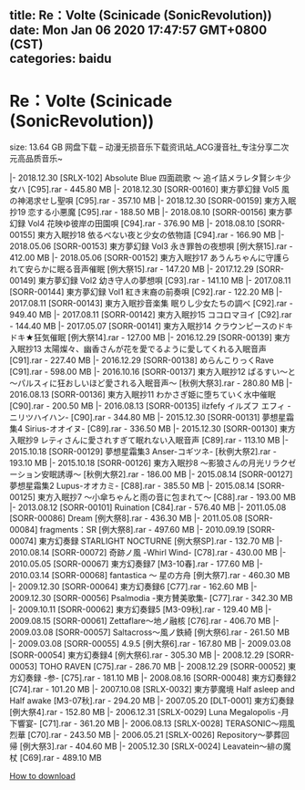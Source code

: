 
title: Re：Volte (Scinicade (SonicRevolution))
date: Mon Jan 06 2020 17:47:57 GMT+0800 (CST)    
categories: baidu
---

# Re：Volte (Scinicade (SonicRevolution))
size: 13.64 GB
 网盘下载 – 动漫无损音乐下载资讯站_ACG漫音社_专注分享二次元高品质音乐~
 
|- 2018.12.30 [SRLX-102] Absolute Blue 四面疏歌 ～ 追イ詰メラレタ賢シキ少女ハ [C95].rar - 445.80 MB
|- 2018.12.30 [SORR-00160] 東方夢幻録 Vol5 風の神渇求せし聖唄 [C95].rar - 357.10 MB
|- 2018.12.30 [SORR-00159] 東方入眠抄19 恋する小悪魔 [C95].rar - 188.50 MB
|- 2018.08.10 [SORR-00156] 東方夢幻録 Vol4 花映ゆ彼岸の田園唄 [C94].rar - 376.90 MB
|- 2018.08.10 [SORR-00155] 東方入眠抄18 依るべない夜と少女の依物語 [C94].rar - 166.90 MB
|- 2018.05.06 [SORR-00153] 東方夢幻録 Vol3 永き罪咎の夜想唄 [例大祭15].rar - 412.00 MB
|- 2018.05.06 [SORR-00152] 東方入眠抄17 あうんちゃんに守護られて安らかに眠る音声催眠 [例大祭15].rar - 147.20 MB
|- 2017.12.29 [SORR-00149] 東方夢幻録 Vol2 幼き守人の夢想唄 [C93].rar - 141.10 MB
|- 2017.08.11 [SORR-00144] 東方夢幻録 Vol1 紅き末裔の前奏唄 [C92].rar - 122.20 MB
|- 2017.08.11 [SORR-00143] 東方入眠抄音楽集 眠りし少女たちの調べ [C92].rar - 949.40 MB
|- 2017.08.11 [SORR-00142] 東方入眠抄15 ココロマヨイ [C92].rar - 144.40 MB
|- 2017.05.07 [SORR-00141] 東方入眠抄14 クラウンピースのドキドキ★狂気催眠 [例大祭14].rar - 127.00 MB
|- 2016.12.29 [SORR-00139] 東方入眠抄13 太陽燦々、幽香さんが花を愛でるように愛してくれる入眠音声 [C91].rar - 227.40 MB
|- 2016.12.29 [SORR-00138] めらんこりっくRave [C91].rar - 598.00 MB
|- 2016.10.16 [SORR-00137] 東方入眠抄12 ぱるすい～と ～パルスィに狂おしいほど愛される入眠音声～ [秋例大祭3].rar - 280.80 MB
|- 2016.08.13 [SORR-00136] 東方入眠抄11 わかさぎ姫に堕ちていく水中催眠 [C90].rar - 200.50 MB
|- 2016.08.13 [SORR-00135] ilzfefy イルズフ エフィ -ニリツハイハン- [C90].rar - 344.80 MB
|- 2015.12.30 [SORR-00131] 夢想星霜集4 Sirius-オオイヌ- [C89].rar - 336.50 MB
|- 2015.12.30 [SORR-00130] 東方入眠抄9 レティさんに愛されすぎて眠れない入眠音声 [C89].rar - 113.10 MB
|- 2015.10.18 [SORR-00129] 夢想星霜集3 Anser-コギツネ- [秋例大祭2].rar - 193.10 MB
|- 2015.10.18 [SORR-00126] 東方入眠抄8 ～影狼さんの月光リラクゼーション安眠誘導～ [秋例大祭2].rar - 186.00 MB
|- 2015.08.14 [SORR-00127] 夢想星霜集2 Lupus-オオカミ- [C88].rar - 385.50 MB
|- 2015.08.14 [SORR-00125] 東方入眠抄7 ～小傘ちゃんと雨の音に包まれて～ [C88].rar - 193.00 MB
|- 2013.08.12 [SORR-00101] Ruination [C84].rar - 576.40 MB
|- 2011.05.08 [SORR-00086] Dream [例大祭8].rar - 436.30 MB
|- 2011.05.08 [SORR-00084] fragments：SR [例大祭8].rar - 497.60 MB
|- 2010.09.19 [SORR-00074] 東方幻奏録 STARLIGHT NOCTURNE [例大祭SP].rar - 132.70 MB
|- 2010.08.14 [SORR-00072] 奇跡ノ風 -Whirl Wind- [C78].rar - 430.00 MB
|- 2010.05.05 [SORR-00067] 東方幻奏録7 [M3-10春].rar - 177.60 MB
|- 2010.03.14 [SORR-00068] fantastica ～ 星の方舟 [例大祭7].rar - 460.30 MB
|- 2009.12.30 [SORR-00064] 東方幻奏録6 [C77].rar - 162.60 MB
|- 2009.12.30 [SORR-00056] Psalmodia -東方賛美歌集- [C77].rar - 342.30 MB
|- 2009.10.11 [SORR-00062] 東方幻奏録5 [M3-09秋].rar - 129.40 MB
|- 2009.08.15 [SORR-00061] Zettaflare～地ノ融核 [C76].rar - 406.70 MB
|- 2009.03.08 [SORR-00057] Saltacross～風ノ鉄綺 [例大祭6].rar - 261.50 MB
|- 2009.03.08 [SORR-00055] 4.9.5 [例大祭6].rar - 167.80 MB
|- 2009.03.08 [SORR-00054] 東方幻奏録4 [例大祭6].rar - 305.30 MB
|- 2008.12.29 [SORR-00053] TOHO RAVEN [C75].rar - 286.70 MB
|- 2008.12.29 [SORR-00052] 東方幻奏録 -参- [C75].rar - 181.10 MB
|- 2008.08.16 [SORR-00048] 東方幻奏録2 [C74].rar - 101.20 MB
|- 2007.10.08 [SRLX-0032] 東方夢魔境 Half asleep and Half awake [M3-07秋].rar - 294.20 MB
|- 2007.05.20 [DLT-0001] 東方幻奏録 [例大祭4].rar - 152.80 MB
|- 2006.12.31 [SRLX-0029] Luna Megalopolis -月下響宴- [C71].rar - 361.20 MB
|- 2006.08.13 [SRLX-0028] TERASONIC～翔風烈華 [C70].rar - 243.50 MB
|- 2006.05.21 [SRLX-0026] Repository～夢葬回帰 [例大祭3].rar - 404.60 MB
|- 2005.12.30 [SRLX-0024] Leavatein～緋の魔杖 [C69].rar - 489.10 MB

[How to download](https://bpcam.bemobtrk.com/go/2ceec3aa-1ca2-46d6-b9ff-aaa5c184517c?jno=3530)